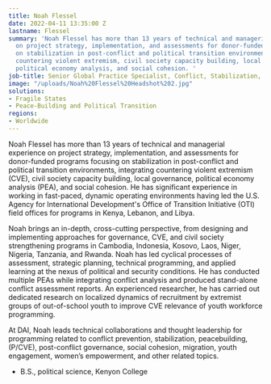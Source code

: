 ```yaml
---
title: Noah Flessel
date: 2022-04-11 13:35:00 Z
lastname: Flessel
summary: 'Noah Flessel has more than 13 years of technical and managerial experience
  on project strategy, implementation, and assessments for donor-funded programs focusing
  on stabilization in post-conflict and political transition environments, integrating
  countering violent extremism, civil society capacity building, local governance,
  political economy analysis, and social cohesion. '
job-title: Senior Global Practice Specialist, Conflict, Stabilization, and Peacebuilding
image: "/uploads/Noah%20Flessel%20Headshot%202.jpg"
solutions:
- Fragile States
- Peace-Building and Political Transition
regions:
- Worldwide
---
```


Noah Flessel has more than 13 years of technical and managerial experience on project strategy, implementation, and assessments for donor-funded programs focusing on stabilization in post-conflict and political transition environments, integrating countering violent extremism (CVE), civil society capacity building, local governance, political economy analysis (PEA), and social cohesion. He has significant experience in working in fast-paced, dynamic operating environments having led the U.S. Agency for International Development's Office of Transition Initiative (OTI) field offices for programs in Kenya, Lebanon, and Libya.
 
Noah brings an in-depth, cross-cutting perspective, from designing and implementing approaches for governance, CVE, and civil society strengthening programs in Cambodia, Indonesia, Kosovo, Laos, Niger, Nigeria, Tanzania, and Rwanda. Noah has led cyclical processes of assessment, strategic planning, technical programming, and applied learning at the nexus of political and security conditions. He has conducted multiple PEAs while integrating conflict analysis and produced stand-alone conflict assessment reports. An experienced researcher, he has carried out dedicated research on localized dynamics of recruitment by extremist groups of out-of-school youth to improve CVE relevance of youth workforce programming. 
 
At DAI, Noah leads technical collaborations and thought leadership for programming related to conflict prevention, stabilization, peacebuilding, (P/CVE), post-conflict governance, social cohesion, migration, youth engagement, women’s empowerment, and other related topics.

* B.S., political science, Kenyon College